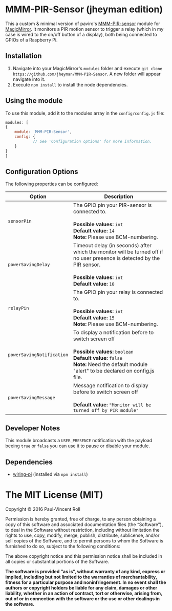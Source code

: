 # MMM-PIR-Sensor (jheyman edition)
This a custom & minimal version of paviro's [MMM-PIR-sensor](https://github.com/paviro/MMM-PIR-Sensor) module for [MagicMirror](https://github.com/MichMich/MagicMirror). It monitors a PIR motion sensor to trigger a relay (which in my case is wired to the on/off button of a display), both being connected to GPIOs of a Raspberry Pi.

## Installation
1. Navigate into your MagicMirror's `modules` folder and execute `git clone https://github.com/jheyman/MMM-PIR-Sensor`. A new folder will appear navigate into it.
2. Execute `npm install` to install the node dependencies.

## Using the module

To use this module, add it to the modules array in the `config/config.js` file:
````javascript
modules: [
{                        
	module: 'MMM-PIR-Sensor',
	config: {
			// See 'Configuration options' for more information.
	}
}
]
````

## Configuration Options

The following properties can be configured:

<table width="100%">
	<!-- why, markdown... -->
	<thead>
		<tr>
			<th>Option</th>
			<th width="100%">Description</th>
		</tr>
	<thead>
	<tbody>
		<tr>
			<td><code>sensorPin</code></td>
			<td>The GPIO pin your PIR-sensor is connected to.<br>
				<br><b>Possible values:</b> <code>int</code>
				<br><b>Default value:</b> <code>14</code>
				<br><b>Note:</b> Please use BCM-numbering.
			</td>
		</tr>
		<tr>
			<td><code>powerSavingDelay</code></td>
			<td>Timeout delay (in seconds) after which the monitor will be turned off if no user presence is detected by the PIR sensor.<br>
				<br><b>Possible values:</b> <code>int</code>
				<br><b>Default value:</b> <code>10</code>
			</td>
		</tr>
		<tr>
			<td><code>relayPin</code></td>
			<td>The GPIO pin your relay is connected to.<br>
				<br><b>Possible values:</b> <code>int</code>
				<br><b>Default value:</b> <code>15</code>
				<br><b>Note:</b> Please use BCM-numbering.
			</td>
		</tr>
		<tr>
			<td><code>powerSavingNotification</code></td>
			<td>To display a notification before to switch screen off<br>
				<br><b>Possible values:</b> <code>boolean</code>
				<br><b>Default value:</b> <code>false</code>
				<br><b>Note:</b> Need the default module "alert" to be declared on config.js file.
			</td>
		</tr>
		<tr>
			<td><code>powerSavingMessage</code></td>
			<td>Message notification to display before to switch screen off<br>
				<br><b>Default value:</b> <code>"Monitor will be turned off by PIR module"</code>
			</td>
		</tr>
	</tbody>
</table>

## Developer Notes
This module broadcasts a `USER_PRESENCE` notification with the payload beeing `true` or `false` you can use it to pause or disable your module.

## Dependencies
- [wiring-pi](https://www.npmjs.com/package/wiring-pi) (installed via `npm install`)

The MIT License (MIT)
=====================

Copyright © 2016 Paul-Vincent Roll

Permission is hereby granted, free of charge, to any person
obtaining a copy of this software and associated documentation
files (the “Software”), to deal in the Software without
restriction, including without limitation the rights to use,
copy, modify, merge, publish, distribute, sublicense, and/or sell
copies of the Software, and to permit persons to whom the
Software is furnished to do so, subject to the following
conditions:

The above copyright notice and this permission notice shall be
included in all copies or substantial portions of the Software.

**The software is provided “as is”, without warranty of any kind, express or implied, including but not limited to the warranties of merchantability, fitness for a particular purpose and noninfringement. In no event shall the authors or copyright holders be liable for any claim, damages or other liability, whether in an action of contract, tort or otherwise, arising from, out of or in connection with the software or the use or other dealings in the software.**
